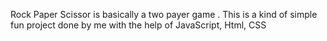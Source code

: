 Rock Paper Scissor is basically a two payer game . This is a kind of simple fun project done by me with the help of JavaScript, Html, CSS
